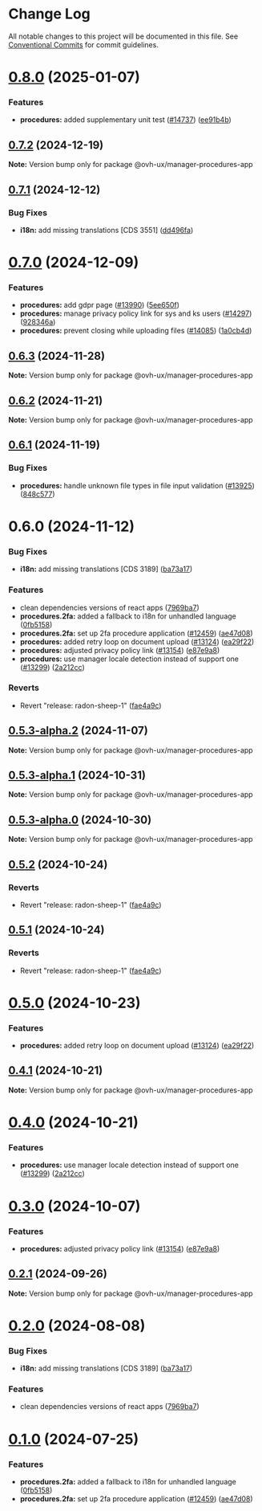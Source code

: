 # Change Log

All notable changes to this project will be documented in this file.
See [Conventional Commits](https://conventionalcommits.org) for commit guidelines.

# [0.8.0](https://github.com/ovh/manager/compare/@ovh-ux/manager-procedures-app@0.7.2...@ovh-ux/manager-procedures-app@0.8.0) (2025-01-07)


### Features

* **procedures:** added supplementary unit test ([#14737](https://github.com/ovh/manager/issues/14737)) ([ee91b4b](https://github.com/ovh/manager/commit/ee91b4b5ffcca891540be9c704f36b033ab204bc))





## [0.7.2](https://github.com/ovh/manager/compare/@ovh-ux/manager-procedures-app@0.7.1...@ovh-ux/manager-procedures-app@0.7.2) (2024-12-19)

**Note:** Version bump only for package @ovh-ux/manager-procedures-app





## [0.7.1](https://github.com/ovh/manager/compare/@ovh-ux/manager-procedures-app@0.7.0...@ovh-ux/manager-procedures-app@0.7.1) (2024-12-12)


### Bug Fixes

* **i18n:** add missing translations [CDS 3551] ([dd496fa](https://github.com/ovh/manager/commit/dd496fa5be674624251641833b4af80631064ec3))





# [0.7.0](https://github.com/ovh/manager/compare/@ovh-ux/manager-procedures-app@0.6.3...@ovh-ux/manager-procedures-app@0.7.0) (2024-12-09)


### Features

* **procedures:** add gdpr page  ([#13990](https://github.com/ovh/manager/issues/13990)) ([5ee650f](https://github.com/ovh/manager/commit/5ee650f4409e91116d74c738ab58359c014e610e))
* **procedures:** manage privacy policy link for sys and ks users ([#14297](https://github.com/ovh/manager/issues/14297)) ([928346a](https://github.com/ovh/manager/commit/928346ab60958a1acaa55e89b73b8c4970513402))
* **procedures:** prevent closing while uploading files ([#14085](https://github.com/ovh/manager/issues/14085)) ([1a0cb4d](https://github.com/ovh/manager/commit/1a0cb4d03377e0f238956b0cec8a4c35d5a7271a))





## [0.6.3](https://github.com/ovh/manager/compare/@ovh-ux/manager-procedures-app@0.6.2...@ovh-ux/manager-procedures-app@0.6.3) (2024-11-28)

**Note:** Version bump only for package @ovh-ux/manager-procedures-app





## [0.6.2](https://github.com/ovh/manager/compare/@ovh-ux/manager-procedures-app@0.6.1...@ovh-ux/manager-procedures-app@0.6.2) (2024-11-21)

**Note:** Version bump only for package @ovh-ux/manager-procedures-app





## [0.6.1](https://github.com/ovh/manager/compare/@ovh-ux/manager-procedures-app@0.6.0...@ovh-ux/manager-procedures-app@0.6.1) (2024-11-19)


### Bug Fixes

* **procedures:** handle unknown file types in file input validation ([#13925](https://github.com/ovh/manager/issues/13925)) ([848c577](https://github.com/ovh/manager/commit/848c5774df6912e9ccdef90b0e5dc4e0934c4544))





# 0.6.0 (2024-11-12)


### Bug Fixes

* **i18n:** add missing translations [CDS 3189] ([ba73a17](https://github.com/ovh/manager/commit/ba73a17c03a04db70aad532fab42b31c1367dd03))


### Features

* clean dependencies versions of react apps ([7969ba7](https://github.com/ovh/manager/commit/7969ba70f9e03033271a48a5bd0021484ea36263))
* **procedures.2fa:** added a fallback to i18n for unhandled language ([0fb5158](https://github.com/ovh/manager/commit/0fb515851f9767e4620edca02d221844e38e9ffd))
* **procedures.2fa:** set up 2fa procedure application ([#12459](https://github.com/ovh/manager/issues/12459)) ([ae47d08](https://github.com/ovh/manager/commit/ae47d0841b8b54f2b18d8b01164d687aa69dc652))
* **procedures:** added retry loop on document upload ([#13124](https://github.com/ovh/manager/issues/13124)) ([ea29f22](https://github.com/ovh/manager/commit/ea29f2204c02c92b0da79066042688e94f02f992))
* **procedures:** adjusted privacy policy link ([#13154](https://github.com/ovh/manager/issues/13154)) ([e87e9a8](https://github.com/ovh/manager/commit/e87e9a8b54fd81c639bd065e48dce67de23f7784))
* **procedures:** use manager locale detection instead of support one ([#13299](https://github.com/ovh/manager/issues/13299)) ([2a212cc](https://github.com/ovh/manager/commit/2a212ccc593c92c9cf56453bc54ebfba4a46e75c))


### Reverts

* Revert "release: radon-sheep-1" ([fae4a9c](https://github.com/ovh/manager/commit/fae4a9cb14816715b060fe0ebe42d45056c9714d))





## [0.5.3-alpha.2](https://github.com/ovh/manager/compare/@ovh-ux/manager-procedures-app@0.5.3-alpha.1...@ovh-ux/manager-procedures-app@0.5.3-alpha.2) (2024-11-07)

**Note:** Version bump only for package @ovh-ux/manager-procedures-app





## [0.5.3-alpha.1](https://github.com/ovh/manager/compare/@ovh-ux/manager-procedures-app@0.5.3-alpha.0...@ovh-ux/manager-procedures-app@0.5.3-alpha.1) (2024-10-31)

**Note:** Version bump only for package @ovh-ux/manager-procedures-app





## [0.5.3-alpha.0](https://github.com/ovh/manager/compare/@ovh-ux/manager-procedures-app@0.5.2...@ovh-ux/manager-procedures-app@0.5.3-alpha.0) (2024-10-30)

**Note:** Version bump only for package @ovh-ux/manager-procedures-app





## [0.5.2](https://github.com/ovh/manager/compare/@ovh-ux/manager-procedures-app@0.5.1...@ovh-ux/manager-procedures-app@0.5.2) (2024-10-24)


### Reverts

* Revert "release: radon-sheep-1" ([fae4a9c](https://github.com/ovh/manager/commit/fae4a9cb14816715b060fe0ebe42d45056c9714d))





## [0.5.1](https://github.com/ovh/manager/compare/@ovh-ux/manager-procedures-app@0.5.0...@ovh-ux/manager-procedures-app@0.5.1) (2024-10-24)


### Reverts

* Revert "release: radon-sheep-1" ([fae4a9c](https://github.com/ovh/manager/commit/fae4a9cb14816715b060fe0ebe42d45056c9714d))





# [0.5.0](https://github.com/ovh/manager/compare/@ovh-ux/manager-procedures-app@0.4.1...@ovh-ux/manager-procedures-app@0.5.0) (2024-10-23)


### Features

* **procedures:** added retry loop on document upload ([#13124](https://github.com/ovh/manager/issues/13124)) ([ea29f22](https://github.com/ovh/manager/commit/ea29f2204c02c92b0da79066042688e94f02f992))





## [0.4.1](https://github.com/ovh/manager/compare/@ovh-ux/manager-procedures-app@0.4.0...@ovh-ux/manager-procedures-app@0.4.1) (2024-10-21)

**Note:** Version bump only for package @ovh-ux/manager-procedures-app





# [0.4.0](https://github.com/ovh/manager/compare/@ovh-ux/manager-procedures-app@0.3.0...@ovh-ux/manager-procedures-app@0.4.0) (2024-10-21)


### Features

* **procedures:** use manager locale detection instead of support one ([#13299](https://github.com/ovh/manager/issues/13299)) ([2a212cc](https://github.com/ovh/manager/commit/2a212ccc593c92c9cf56453bc54ebfba4a46e75c))





# [0.3.0](https://github.com/ovh/manager/compare/@ovh-ux/manager-procedures-app@0.2.1...@ovh-ux/manager-procedures-app@0.3.0) (2024-10-07)


### Features

* **procedures:** adjusted privacy policy link ([#13154](https://github.com/ovh/manager/issues/13154)) ([e87e9a8](https://github.com/ovh/manager/commit/e87e9a8b54fd81c639bd065e48dce67de23f7784))





## [0.2.1](https://github.com/ovh/manager/compare/@ovh-ux/manager-procedures-app@0.2.0...@ovh-ux/manager-procedures-app@0.2.1) (2024-09-26)

**Note:** Version bump only for package @ovh-ux/manager-procedures-app





# [0.2.0](https://github.com/ovh/manager/compare/@ovh-ux/manager-procedures-app@0.1.0...@ovh-ux/manager-procedures-app@0.2.0) (2024-08-08)


### Bug Fixes

* **i18n:** add missing translations [CDS 3189] ([ba73a17](https://github.com/ovh/manager/commit/ba73a17c03a04db70aad532fab42b31c1367dd03))


### Features

* clean dependencies versions of react apps ([7969ba7](https://github.com/ovh/manager/commit/7969ba70f9e03033271a48a5bd0021484ea36263))





# [0.1.0](https://github.com/ovh/manager/compare/@ovh-ux/manager-procedures-app@0.0.0...@ovh-ux/manager-procedures-app@0.1.0) (2024-07-25)


### Features

* **procedures.2fa:** added a fallback to i18n for unhandled language ([0fb5158](https://github.com/ovh/manager/commit/0fb515851f9767e4620edca02d221844e38e9ffd))
* **procedures.2fa:** set up 2fa procedure application ([#12459](https://github.com/ovh/manager/issues/12459)) ([ae47d08](https://github.com/ovh/manager/commit/ae47d0841b8b54f2b18d8b01164d687aa69dc652))
